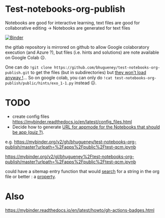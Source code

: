 # Test-notebooks-org-publish

Notebooks are good for interactive learning, text files are good for collaborative editing → Notebooks are generated for text files


[![Binder](https://mybinder.org/badge_logo.svg)](https://mybinder.org/v2/gl/bhugueney%2Ftest-notebooks-org-publish/master?filepath=public)

the gitlab repository is mirrored on github to allow Google colaboratory execution (and Azure ?), but files (i.e. hints and solutions) are note available on Google Colab ☹.

One can do `!git clone https://github.com/bhugueney/test-notebooks-org-publish.git` to get the files (but in subdirectories) but [they won't load anyway !](https://github.com/googlecolab/colabtools/issues/42)…
So on google colab, you can only do `!cat test-notebooks-org-publish/public/hints/exo_1-1.py` instead ☹.

# TODO
- create config files https://mybinder.readthedocs.io/en/latest/config_files.html
- Decide how to generate [URL for appmode for the Notebooks that should be app (quiz ?)](https://github.com/oschuett/appmode#description).

e.g. https://mybinder.org/v2/gh/bhugueney/test-notebooks-org-publish/master?urlpath=%2Fapps%2Fpublic%2Ftest-qcm.ipynb

https://mybinder.org/v2/gl/bhugueney%2Ftest-notebooks-org-publish/master?urlpath=%2Fapps%2Fpublic%2Ftest-qcm.ipynb

could have a sitemap entry function that would [search](http://wikemacs.org/wiki/Emacs_Lisp_Cookbook#Searching) for a string in the org file or better : a [property](https://orgmode.org/manual/Properties-and-Columns.html#Properties-and-columns).

# Also
https://mybinder.readthedocs.io/en/latest/howto/gh-actions-badges.html
